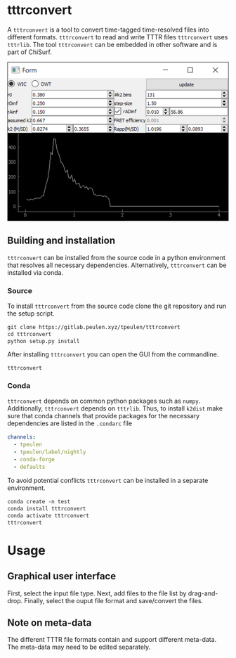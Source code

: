 # tttrconvert

A ``tttrconvert`` is a tool to convert time-tagged time-resolved files into different formats. ``tttrconvert`` to read 
and write TTTR files ``tttrconvert`` uses ``tttrlib``. The tool ``tttrconvert`` can be embedded 
in other software and is part of ChiSurf.

![tttrconvert GUI][1]

## Building and installation
``tttrconvert`` can be installed from the source code in a python environment that
resolves all necessary dependencies. Alternatively, ``tttrconvert`` can be installed via conda.

### Source
To install ``tttrconvert`` from the source code clone the git repository and run the
setup script.

```commandline
git clone https://gitlab.peulen.xyz/tpeulen/tttrconvert
cd tttrconvert
python setup.py install
```
After installing ``tttrconvert`` you can open the GUI from the commandline.

```commandline
tttrconvert
```

### Conda
``tttrconvert`` depends on common python packages such as ``numpy``. Additionally, ``tttrconvert`` depends on 
``tttrlib``. Thus, to install ``k2dist`` make sure that conda channels that provide packages for the necessary
dependencies are listed in the ``.condarc`` file 

```yaml
channels:
  - tpeulen
  - tpeulen/label/nightly
  - conda-forge
  - defaults
```

To avoid potential conflicts ``tttrconvert`` can be installed in a separate environment. 

```commandline
conda create -n test
conda install tttrconvert
conda activate tttrconvert
tttrconvert
```

# Usage

## Graphical user interface
First, select the input file type. Next, add files to the file list by drag-and-drop. Finally,
select the ouput file format and save/convert the files.

## Note on meta-data
The different TTTR file formats contain and support different meta-data. The meta-data may need to be 
edited separately.


[1]: doc/gui.png "tttrconvert GUI"
